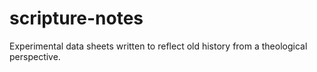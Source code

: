 # scripture-notes
Experimental data sheets written to reflect old history from a theological perspective.
